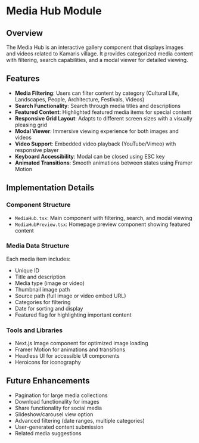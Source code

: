 # Media Hub Module

## Overview
The Media Hub is an interactive gallery component that displays images and videos related to Kamaris village. It provides categorized media content with filtering, search capabilities, and a modal viewer for detailed viewing.

## Features
- **Media Filtering**: Users can filter content by category (Cultural Life, Landscapes, People, Architecture, Festivals, Videos)
- **Search Functionality**: Search through media titles and descriptions
- **Featured Content**: Highlighted featured media items for special content
- **Responsive Grid Layout**: Adapts to different screen sizes with a visually pleasing grid
- **Modal Viewer**: Immersive viewing experience for both images and videos
- **Video Support**: Embedded video playback (YouTube/Vimeo) with responsive player
- **Keyboard Accessibility**: Modal can be closed using ESC key
- **Animated Transitions**: Smooth animations between states using Framer Motion

## Implementation Details

### Component Structure
- `MediaHub.tsx`: Main component with filtering, search, and modal viewing
- `MediaHubPreview.tsx`: Homepage preview component showing featured content

### Media Data Structure
Each media item includes:
- Unique ID
- Title and description
- Media type (image or video)
- Thumbnail image path
- Source path (full image or video embed URL)
- Categories for filtering
- Date for sorting and display
- Featured flag for highlighting important content

### Tools and Libraries
- Next.js Image component for optimized image loading
- Framer Motion for animations and transitions
- Headless UI for accessible UI components
- Heroicons for iconography

## Future Enhancements
- Pagination for large media collections
- Download functionality for images
- Share functionality for social media
- Slideshow/carousel view option
- Advanced filtering (date ranges, multiple categories)
- User-generated content submission
- Related media suggestions 